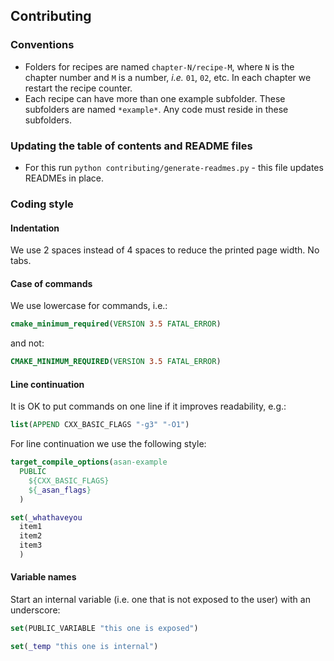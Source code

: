 

## Contributing

### Conventions

- Folders for recipes are named `chapter-N/recipe-M`, where `N` is the chapter number and `M` is a number, _i.e._
  `01`, `02`, etc. In each chapter we restart the recipe counter.
- Each recipe can have more than one example subfolder. These subfolders are
  named `*example*`. Any code must reside in these subfolders.


### Updating the table of contents and README files

- For this run `python contributing/generate-readmes.py` - this file updates READMEs in place.


### Coding style

#### Indentation

We use 2 spaces instead of 4 spaces to reduce the printed page width.
No tabs.


#### Case of commands

We use lowercase for commands, i.e.:
```cmake
cmake_minimum_required(VERSION 3.5 FATAL_ERROR)
```
and not:
```cmake
CMAKE_MINIMUM_REQUIRED(VERSION 3.5 FATAL_ERROR)
```


#### Line continuation

It is OK to put commands on one line if it improves readability, e.g.:
```cmake
list(APPEND CXX_BASIC_FLAGS "-g3" "-O1")
```

For line continuation we use the following style:
```cmake
target_compile_options(asan-example
  PUBLIC
    ${CXX_BASIC_FLAGS}
    ${_asan_flags}
  )

set(_whathaveyou
  item1
  item2
  item3
  )
```


#### Variable names

Start an internal variable (i.e. one that is not exposed to the user) with an
underscore:
```cmake
set(PUBLIC_VARIABLE "this one is exposed")

set(_temp "this one is internal")
```
